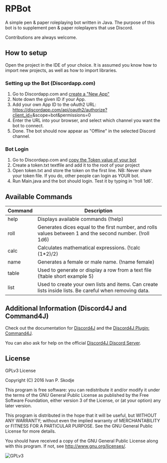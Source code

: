 # RPBot
A simple pen & paper roleplaying bot written in Java. 
The purpose of this bot is to supplement pen & paper roleplayers that use Discord.

Contributions are always welcome.

## How to setup
Open the project in the IDE of your choice. It is assumed you know how to import new projects, as well as how to import libraries.

### Setting up the Bot (Discordapp.com)
1. Go to Discordapp.com and [create a "New App"](https://discordapp.com/developers/applications/me)
2. Note down the given ID if your App.
4. Add your own App ID to the oAuth2 URL: https://discordapp.com/api/oauth2/authorize?client_id=<YOUR-ID-HERE>&scope=bot&permissions=0
5. Enter the URL into your browser, and select which channel you want the bot to connect. 
6. Done. The bot should now appear as "Offline" in the selected Discord channel.

### Bot Login
1. Go to Discordapp.com and [copy the Token value of your bot](https://discordapp.com/developers/applications/me)
2. Create a token.txt textfile and add it to the root of your project
3. Open token.txt and store the token on the first line. NB: Never share your token file. If you do, other people can login as YOUR bot.
4. Run Main.java and the bot should login. Test it by typing in '!roll 1d6'.

## Available Commands

| Command       | Description                                                                                                   |
|---------------|---------------------------------------------------------------------------------------------------------------|
| help          | Displays available commands (!help)                                                                           |
| roll          | Generates dices equal to the first number, and rolls values between 1 and the second number. (!roll 1d6)      |
| calc          | Calculates mathematical expressions. (!calc (1*2)/2)                                                          |
| name          | Generates a female or male name. (!name female)                                                               |
| table         | Used to generate or display a row from a text file (!table short example 5)                                   |
| list          | Used to create your own lists and items. Can create lists inside lists. Be careful when removing data.        |

## Additional Information (Discord4J and Command4J)
Check out the documentation for [Discord4J](https://github.com/austinv11/Discord4J) and the [Discord4J Plugin: Command4J](https://github.com/Discord4J-Addons/Commands4J).

You can also ask for help on the official [Discord4J Discord Server](https://discord.gg/NxGAeCY).

## License
GPLv3 License

Copyright (C) 2016 Ivan P. Skodje

This program is free software: you can redistribute it and/or modify
it under the terms of the GNU General Public License as published by
the Free Software Foundation, either version 3 of the License, or
(at your option) any later version.

This program is distributed in the hope that it will be useful,
but WITHOUT ANY WARRANTY; without even the implied warranty of
MERCHANTABILITY or FITNESS FOR A PARTICULAR PURPOSE.  See the
GNU General Public License for more details.

You should have received a copy of the GNU General Public License
along with this program.  If not, see <http://www.gnu.org/licenses/>.

![GPLv3](http://www.gnu.org/graphics/gplv3-127x51.png)


